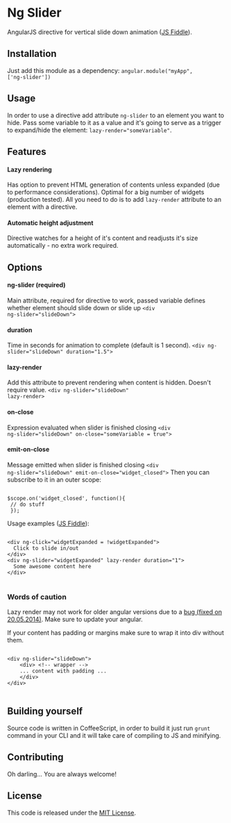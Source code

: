 Ng Slider
=================

AngularJS directive for vertical slide down animation ([JS Fiddle](http://jsfiddle.net/therusskiy/JR3C7/2/)).
## Installation
Just add this module as a dependency: <code>angular.module("myApp", ['ng-slider'])</code>
## Usage
In order to use a directive add attribute <code>ng-slider</code> to an element you want to hide. Pass some variable to it as a value and it's going to serve as a trigger to expand/hide the element: <code>lazy-render="someVariable"</code>.
## Features
#### Lazy rendering
Has option to prevent HTML generation of contents unless expanded (due to performance considerations). Optimal for a big number of widgets (production tested).
All you need to do is to add <code>lazy-render</code> attribute to an element with a directive.
#### Automatic height adjustment
Directive watches for a height of it's content and readjusts it's size automatically - no extra work required. 
## Options
#### ng-slider (required)
Main attribute, required for directive to work, passed variable defines whether element should slide down or slide up
<code>&lt;div ng-slider=&quot;slideDown&quot;&gt;</code>
#### duration
Time in seconds for animation to complete (default is 1 second).
<code>&lt;div ng-slider=&quot;slideDown&quot; duration=&quot;1.5&quot;&gt;</code>
#### lazy-render
Add this attribute to prevent rendering when content is hidden. Doesn't require value.
<code>&lt;div ng-slider=&quot;slideDown&quot; lazy-render&gt;</code>
#### on-close
Expression evaluated when slider is finished closing
<code>&lt;div ng-slider=&quot;slideDown&quot; on-close=&quot;someVariable = true&quot;&gt;</code>
#### emit-on-close
Message emitted when slider is finished closing
<code>&lt;div ng-slider=&quot;slideDown&quot; emit-on-close=&quot;widget_closed&quot;&gt;</code>
Then you can subscribe to it in an outer scope:

<pre><code>
$scope.on('widget_closed', function(){ 
 // do stuff
 });
</code></pre>
  


Usage examples ([JS Fiddle](http://jsfiddle.net/therusskiy/JR3C7/2/)):

<pre>
<code>
&lt;div ng-click=&quot;widgetExpanded = !widgetExpanded&quot;&gt;
  Click to slide in/out
&lt;/div&gt;
&lt;div ng-slider=&quot;widgetExpanded&quot; lazy-render duration=&quot;1&quot;&gt;
  Some awesome content here
&lt;/div&gt;
</code>
</pre>

### Words of caution
Lazy render may not work for older angular versions due to a
  [bug (fixed on 20.05.2014)](https://github.com/angular/angular.js/pull/7499). Make sure to update your angular.
  
If your content has padding or margins make sure to wrap it into div without them.

<pre>
<code>
&lt;div ng-slider=&quot;slideDown&quot;&gt;
    &lt;div&gt; &lt;!-- wrapper --&gt;  
    ... content with padding ...
    &lt;/div&gt;  
&lt;/div&gt;
</code>
</pre>

## Building yourself
Source code is written in CoffeeScript, in order to build it just run <code>grunt</code> command in your CLI and it will take care of compiling to JS and minifying.

## Contributing
Oh darling... You are always welcome!
## License

This code is released under the [MIT License](http://www.opensource.org/licenses/MIT).